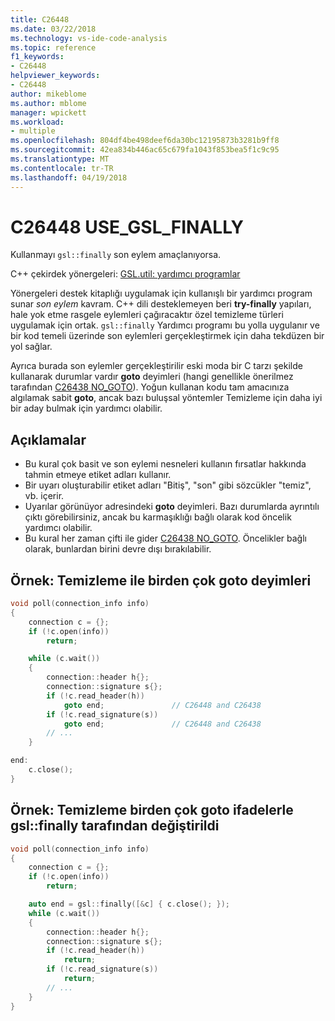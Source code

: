 ```yaml
---
title: C26448
ms.date: 03/22/2018
ms.technology: vs-ide-code-analysis
ms.topic: reference
f1_keywords:
- C26448
helpviewer_keywords:
- C26448
author: mikeblome
ms.author: mblome
manager: wpickett
ms.workload:
- multiple
ms.openlocfilehash: 804df4be498deef6da30bc12195873b3281b9ff8
ms.sourcegitcommit: 42ea834b446ac65c679fa1043f853bea5f1c9c95
ms.translationtype: MT
ms.contentlocale: tr-TR
ms.lasthandoff: 04/19/2018
---
```

# <a name="c26448-usegslfinally"></a>C26448 USE_GSL_FINALLY

Kullanmayı `gsl::finally` son eylem amaçlanıyorsa.

C++ çekirdek yönergeleri: [GSL.util: yardımcı programlar](https://github.com/isocpp/CppCoreGuidelines/blob/master/CppCoreGuidelines.md#SS-utilities)

Yönergeleri destek kitaplığı uygulamak için kullanışlı bir yardımcı program sunar *son eylem* kavram. C++ dili desteklemeyen beri **try-finally** yapıları, hale yok etme rasgele eylemleri çağıracaktır özel temizleme türleri uygulamak için ortak. `gsl::finally` Yardımcı programı bu yolla uygulanır ve bir kod temeli üzerinde son eylemleri gerçekleştirmek için daha tekdüzen bir yol sağlar.

Ayrıca burada son eylemler gerçekleştirilir eski moda bir C tarzı şekilde kullanarak durumlar vardır **goto** deyimleri (hangi genellikle önerilmez tarafından [C26438 NO_GOTO](c26438.md)). Yoğun kullanan kodu tam amacınıza algılamak sabit **goto**, ancak bazı buluşsal yöntemler Temizleme için daha iyi bir aday bulmak için yardımcı olabilir.

## <a name="remarks"></a>Açıklamalar

- Bu kural çok basit ve son eylemi nesneleri kullanın fırsatlar hakkında tahmin etmeye etiket adları kullanır.
- Bir uyarı oluşturabilir etiket adları "Bitiş", "son" gibi sözcükler "temiz", vb. içerir.
- Uyarılar görünüyor adresindeki **goto** deyimleri. Bazı durumlarda ayrıntılı çıktı görebilirsiniz, ancak bu karmaşıklığı bağlı olarak kod öncelik yardımcı olabilir.
- Bu kural her zaman çifti ile gider [C26438 NO_GOTO](c26438.md). Öncelikler bağlı olarak, bunlardan birini devre dışı bırakılabilir.

## <a name="example-cleanup-with-multiple-goto-statements"></a>Örnek: Temizleme ile birden çok goto deyimleri

```cpp
void poll(connection_info info)
{
    connection c = {};
    if (!c.open(info))
        return;

    while (c.wait())
    {
        connection::header h{};
        connection::signature s{};
        if (!c.read_header(h))
            goto end;               // C26448 and C26438
        if (!c.read_signature(s))
            goto end;               // C26448 and C26438
        // ...
    }

end:
    c.close();
}
```

## <a name="example-cleanup-with-multiple-goto-statements-replaced-by-gslfinally"></a>Örnek: Temizleme birden çok goto ifadelerle gsl::finally tarafından değiştirildi

```cpp
void poll(connection_info info)
{
    connection c = {};
    if (!c.open(info))
        return;

    auto end = gsl::finally([&c] { c.close(); });
    while (c.wait())
    {
        connection::header h{};
        connection::signature s{};
        if (!c.read_header(h))
            return;
        if (!c.read_signature(s))
            return;
        // ...
    }
}
```

